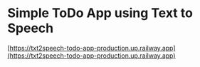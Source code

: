 # Simple ToDo App using Text to Speech

[https://txt2speech-todo-app-production.up.railway.app](https://txt2speech-todo-app-production.up.railway.app)
